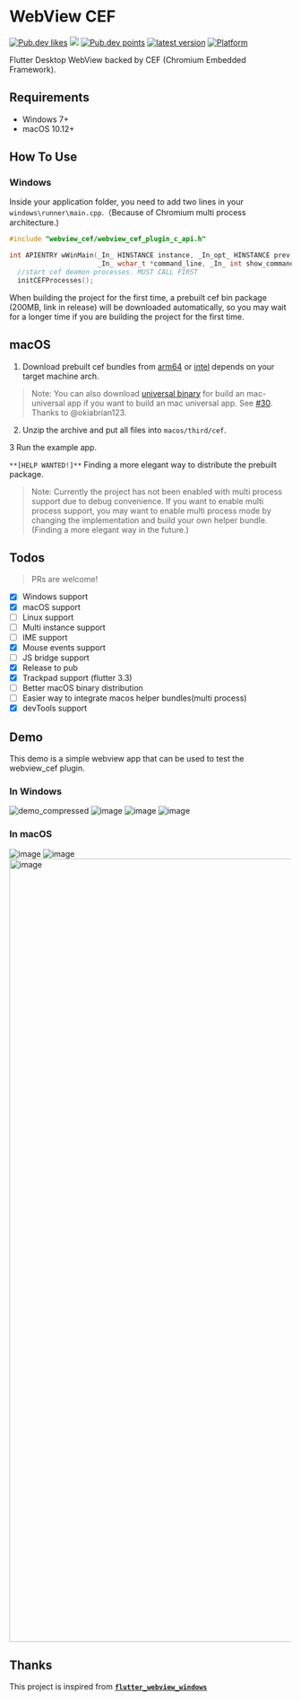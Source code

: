 # WebView CEF

<a href="https://pub.dev/packages/webview_cef"><img src="https://img.shields.io/pub/likes/webview_cef?logo=dart" alt="Pub.dev likes"/></a> <a href="https://pub.dev/packages/webview_cef" alt="Pub.dev popularity"><img src="https://img.shields.io/pub/popularity/webview_cef?logo=dart"/></a> <a href="https://pub.dev/packages/webview_cef"><img src="https://img.shields.io/pub/points/webview_cef?logo=dart" alt="Pub.dev points"/></a> <a href="https://pub.dev/packages/webview_cef"><img src="https://img.shields.io/pub/v/webview_cef.svg" alt="latest version"/></a> <a href="https://pub.dev/packages/webview_cef"><img src="https://img.shields.io/badge/macOS%20%7C%20Windows-blue?logo=flutter" alt="Platform"/></a>

Flutter Desktop WebView backed by CEF (Chromium Embedded Framework).

## Requirements

- Windows 7+
- macOS 10.12+

## How To Use

### Windows

Inside your application folder, you need to add two lines in your `windows\runner\main.cpp`.（Because of Chromium multi process architecture.)

```cpp
#include "webview_cef/webview_cef_plugin_c_api.h"

int APIENTRY wWinMain(_In_ HINSTANCE instance, _In_opt_ HINSTANCE prev,
                      _In_ wchar_t *command_line, _In_ int show_command) {
  //start cef deamon processes. MUST CALL FIRST
  initCEFProcesses();
```

When building the project for the first time, a prebuilt cef bin package (200MB, link in release) will be downloaded automatically, so you may wait for a longer time if you are building the project for the first time.

## macOS

1. Download prebuilt cef bundles from [arm64](https://github.com/hlwhl/webview_cef/releases/download/prebuilt_cef_bin_mac_arm64/CEFbins-mac103.0.12-arm64.zip) or [intel](https://github.com/hlwhl/webview_cef/releases/download/prebuilt_cef_bin_mac_intel/mac103.0.12-Intel.zip) depends on your target machine arch.

> Note: You can also download [universal binary](https://github.com/hlwhl/webview_cef/releases/download/prebuilt_cef_bin_mac_universal/mac103.0.12-universal.zip) for build an mac-universal app if you want to build an mac universal app. See [#30](/../../issues/30). Thanks to @okiabrian123.

2. Unzip the archive and put all files into `macos/third/cef`.

3 Run the example app.

`**[HELP WANTED!]**` Finding a more elegant way to distribute the prebuilt package.

> Note: Currently the project has not been enabled with multi process support due to debug convenience. If you want to enable multi process support, you may want to enable multi process mode by changing the implementation and build your own helper bundle. (Finding a more elegant way in the future.)

## Todos

> PRs are welcome!

- [x] Windows support
- [x] macOS support
- [ ] Linux support
- [ ] Multi instance support
- [ ] IME support
- [x] Mouse events support
- [ ] JS bridge support
- [x] Release to pub
- [x] Trackpad support (flutter 3.3)
- [ ] Better macOS binary distribution
- [ ] Easier way to integrate macos helper bundles(multi process)
- [x] devTools support

## Demo

This demo is a simple webview app that can be used to test the webview_cef plugin.

### In Windows

![demo_compressed](https://user-images.githubusercontent.com/7610615/190432410-c53ef1c4-33c2-461b-af29-b0ecab983579.gif)
![image](https://user-images.githubusercontent.com/7610615/190431027-6824fac1-015d-4091-b034-dd58f79adbcb.png)
![image](https://user-images.githubusercontent.com/7610615/190431037-62ba0ea7-f7d1-4fca-8ce1-596a0a508f93.png)
![image](https://user-images.githubusercontent.com/7610615/195815041-b9ec4da8-560f-4257-9303-f03a016da5c6.png)

### In macOS

![image](https://user-images.githubusercontent.com/7610615/190911381-db88cf33-70a2-4abc-9916-e563e54eb3f9.png)
![image](https://user-images.githubusercontent.com/7610615/190911410-bd01e912-5482-4f9e-9dae-858874e5aaed.png)
<img width="1397" alt="image" src="https://user-images.githubusercontent.com/7610615/195818746-e5adf0ef-dc8c-48ad-9b11-e552ca65b08a.png">

## Thanks

This project is inspired from [**`flutter_webview_windows`**](https://github.com/jnschulze/flutter-webview-windows)
